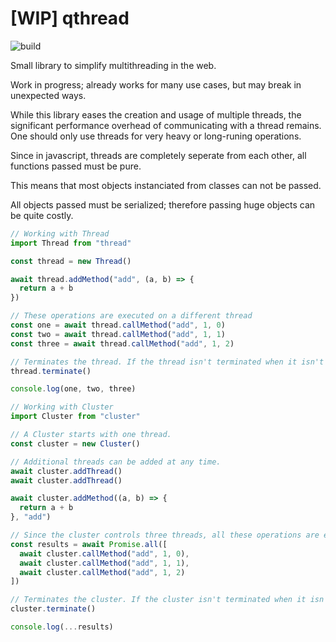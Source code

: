 # [WIP] qthread
![build](https://github.com/alexanderjkslfj/qthread/actions/workflows/build.yml/badge.svg)

Small library to simplify multithreading in the web.

Work in progress; already works for many use cases, but may break in unexpected ways.

While this library eases the creation and usage of multiple threads, the significant performance overhead of communicating with a thread remains. One should only use threads for very heavy or long-runing operations.

Since in javascript, threads are completely seperate from each other, all functions passed must be pure.

This means that most objects instanciated from classes can not be passed.

All objects passed must be serialized; therefore passing huge objects can be quite costly.

```javascript
// Working with Thread
import Thread from "thread"

const thread = new Thread()

await thread.addMethod("add", (a, b) => {
  return a + b
})

// These operations are executed on a different thread
const one = await thread.callMethod("add", 1, 0)
const two = await thread.callMethod("add", 1, 1)
const three = await thread.callMethod("add", 1, 2)

// Terminates the thread. If the thread isn't terminated when it isn't needed anymore, a memory leak may occur.
thread.terminate()

console.log(one, two, three)
```

```javascript
// Working with Cluster
import Cluster from "cluster"

// A Cluster starts with one thread.
const cluster = new Cluster()

// Additional threads can be added at any time.
await cluster.addThread()
await cluster.addThread()

await cluster.addMethod((a, b) => {
  return a + b
}, "add")

// Since the cluster controls three threads, all these operations are executed simultaneously.
const results = await Promise.all([
  await cluster.callMethod("add", 1, 0),
  await cluster.callMethod("add", 1, 1),
  await cluster.callMethod("add", 1, 2)
])

// Terminates the cluster. If the cluster isn't terminated when it isn't needed anymore, a memory leak may occur.
cluster.terminate()

console.log(...results)
```
